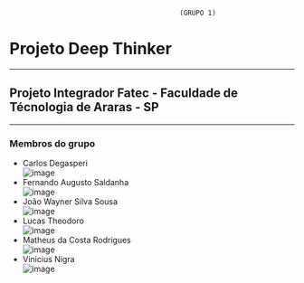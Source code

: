                                               (GRUPO 1)

<h1>Projeto Deep Thinker</h1>
<hr>
<h2>Projeto Integrador Fatec - Faculdade de Técnologia de Araras - SP</h2>
<hr>
<h3>Membros do grupo</h3>

- Carlos Degasperi <BR>
![image](https://user-images.githubusercontent.com/45121771/205767040-bc4ea54a-1d07-4928-bf71-11b1d96766b3.png)<br>
- Fernando Augusto Saldanha <br>
![image](https://user-images.githubusercontent.com/45121771/205764070-195c10f4-3c1a-46bc-aeb7-1ccb2124d297.png) <br>
- João Wayner Silva Sousa  
![image](https://user-images.githubusercontent.com/45121771/205768068-edb5d379-51f7-416c-946c-f16f213a322b.png) <br>
- Lucas Theodoro <br>
  ![image](https://user-images.githubusercontent.com/45121771/205768268-bec8b312-14f9-4ba8-8b3d-68cce302e74c.png) <br>
- Matheus da Costa Rodrigues <br>
![image](https://user-images.githubusercontent.com/45121771/205764135-b1e655f6-12ae-493f-8d41-d6dac8d9f819.png) <br>
- Vinicius Nigra <br>
![image](https://user-images.githubusercontent.com/45121771/205769269-e80a27c8-c834-4c0e-8021-de9c58275577.png) <br>
